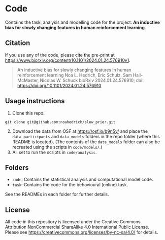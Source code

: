 # Code
Contains the task, analysis and modelling code for the project: **An inductive bias for slowly changing features in human reinforcement learning**. 


## Citation
If you use any of the code, please cite the pre-print at https://www.biorxiv.org/content/10.1101/2024.01.24.576910v1.

> An inductive bias for slowly changing features in human reinforcement learning
> Noa L. Hedrich, Eric Schulz, Sam Hall-McMaster, Nicolas W. Schuck
> bioRxiv 2024.01.24.576910; doi: https://doi.org/10.1101/2024.01.24.576910


## Usage instructions
1. Clone this repo.
```
git clone git@github.com:noahedrich/slow_prior.git
```
2. Download the data from OSF at https://osf.io/b9n5y/ and place the `data_participants` and `data_models` folders in the repo folder (where this README is located). (The contents of the `data_models` folder can also be recreated using the scripts in `code/models/`.)
3. All set to run the scripts in `code/analysis`.


## Folders
*  `code`: Contains the statistical analysis and computational model code. 
*  `task`: Contains the code for the behavioural (online) task. 

See the READMEs in each folder for further details. 


## License
All code in this repository is licensed under the Creative Commons Attribution NonCommercial ShareAlike 4.0 International Public License.
Please see https://creativecommons.org/licenses/by-nc-sa/4.0/ for details.

